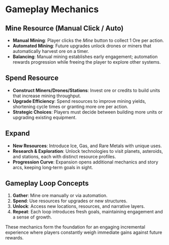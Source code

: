 # Gameplay Mechanics

## Mine Resource (Manual Click / Auto)
- **Manual Mining**: Player clicks the *Mine* button to collect 1 Ore per action.
- **Automated Mining**: Future upgrades unlock drones or miners that automatically harvest ore on a timer.
- **Balancing**: Manual mining establishes early engagement; automation rewards progression while freeing the player to explore other systems.

## Spend Resource
- **Construct Miners/Drones/Stations**: Invest ore or credits to build units that increase mining throughput.
- **Upgrade Efficiency**: Spend resources to improve mining yields, shortening cycle times or granting more ore per action.
- **Strategic Choices**: Players must decide between building more units or upgrading existing equipment.

## Expand
- **New Resources**: Introduce Ice, Gas, and Rare Metals with unique uses.
- **Research & Exploration**: Unlock technologies to visit planets, asteroids, and stations, each with distinct resource profiles.
- **Progression Curve**: Expansion opens additional mechanics and story arcs, keeping long‑term goals in sight.

## Gameplay Loop Concepts
1. **Gather**: Mine ore manually or via automation.
2. **Spend**: Use resources for upgrades or new structures.
3. **Unlock**: Access new locations, resources, and narrative layers.
4. **Repeat**: Each loop introduces fresh goals, maintaining engagement and a sense of growth.

These mechanics form the foundation for an engaging incremental experience where players constantly weigh immediate gains against future rewards.
